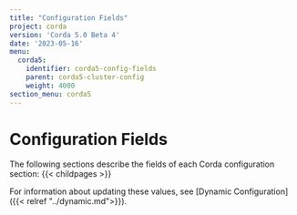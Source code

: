 ```yaml
---
title: "Configuration Fields"
project: corda
version: 'Corda 5.0 Beta 4'
date: '2023-05-16'
menu:
  corda5:
    identifier: corda5-config-fields
    parent: corda5-cluster-config
    weight: 4000
section_menu: corda5
---
```


# Configuration Fields

The following sections describe the fields of each Corda configuration section:
{{< childpages >}}

For information about updating these values, see [Dynamic Configuration]({{< relref "../dynamic.md">}}).